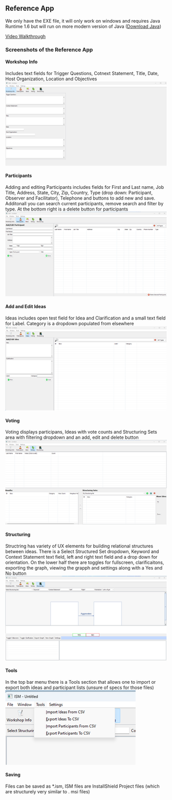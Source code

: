 ## Reference App
We only have the EXE file, it will only work on windows and requires Java Runtime 1.6 but will run on more modern version of Java ([Download Java](https://www.java.com/download/ie_manual.jsp))


[Video Walkthrough](https://www.youtube.com/watch?v=Zm2j6fzIffA)

### Screenshots of the Reference App

#### Workshop Info
Includes text fields for Trigger Questions, Cotnext Statement, Title, Date, Host Organization, Location and Objectives
![Workshop Info](https://github.com/VERSO-UVM/interactive-management-app/blob/main/references/workshop_info.png)

#### Participants
Adding and editing Participants includes fields for First and Last name, Job Title, Address, State, City, Zip, Country, Type (drop down: Participant, Observer and Facilitator), Telephone and buttons to add new and save. Additonall you can search current participants, remove search and filter by type. At the bottom right is a delete button for participants
![Participants](https://github.com/VERSO-UVM/interactive-management-app/blob/main/references/participants.png)

#### Add and Edit Ideas
Ideas includes open test field for Idea and Clarification and a small text field for Label. Category is a dropdown populated from elsewhere
![Add/Edit Ideas](https://github.com/VERSO-UVM/interactive-management-app/blob/main/references/add_edit_idea.png)

#### Voting
Voting displays participans, Ideas with vote counts and Structuring Sets area with filtering dropdown and an add, edit and delete button
![Voting](https://github.com/VERSO-UVM/interactive-management-app/blob/main/references/voting.png)

#### Structuring
Structring has variety of UX elements for building relational structures between ideas. There is a Select Structured Set dropdown, Keyword and Context Statement text field, left and right text field and a drop down for orientation. On the lower half there are toggles for fullscreen, clarificaitons, exporting the graph, viewing the grapph and settings along with a Yes and No button
![Structuring](https://github.com/VERSO-UVM/interactive-management-app/blob/main/references/structuring.png)

#### Tools
In the top bar menu there is a Tools section that allows one to import or export both ideas and participant lists (unsure of specs for those files)
![Tools](https://github.com/VERSO-UVM/interactive-management-app/blob/main/references/tools.png)

#### Saving
Files can be saved as *.ism, ISM files are InstallShield Project files (which are structurely very similar to . msi files)
